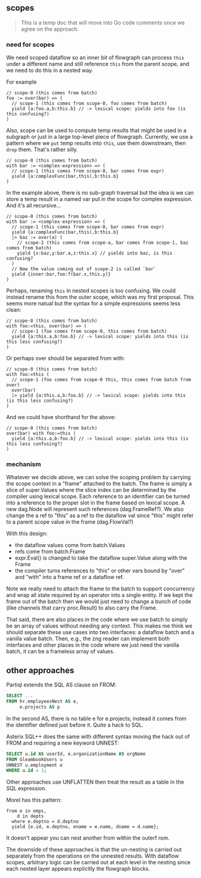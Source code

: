 ## scopes

> This is a temp doc that will move into Go code comments once we
> agree on the approach.

### need for scopes

We need scoped dataflow so an inner bit of flowgraph can process `this`
under a different name and still reference `this` from the parent scope,
and we need to do this in a nested way.

For example
```
// scope-0 (this comes from batch)
foo := over(bar) => (
  // scope-1 (this comes from scope-0, foo comes from batch)
  yield {a:foo.a,b:this.b} // -> lexical scope: yields into foo (is this confusing?)
)
```
Also, scope can be used to compute temp results that might be used in
a subgraph or just in a large top-level piece of flowgraph.  Currently,
we use a pattern where we `put` temp results into `this`, use them downstream,
then `drop` them.  That's rather silly.
```
// scope-0 (this comes from batch)
with bar := <complex-expression> => (
  // scope-1 (this comes from scope-0, bar comes from expr)
  yield {a:complexFunc(bar,this),b:this.b}
)
```
In the example above, there is no sub-graph traversal but the idea is we can
store a temp result in a named var put in the scope for complex expression.
And it's all recursive...
```
// scope-0 (this comes from batch)
with bar := <complex-expression> => (
  // scope-1 (this comes from scope-0, bar comes from expr)
  yield {a:complexFunc(bar,this),b:this.b}
  |> baz := over(a) (
    // scope-2 (this comes from scope-a, bar comes from scope-1, baz comes from batch)
    yield {x:baz,y:bar.a,z:this.x} // yields into baz, is this confusing?
  )
  // Now the value coming out of scope-2 is called `bar`
  yield {inner:bar,foo:f(bar.x,this.y)}
)
```

Perhaps, renaming `this` in nested scopes is too confusing.  We could instead
rename this from the outer scope, which was my first proposal.  This seems more
natual but the syntax for a simple expressions seems less clean:
```
// scope-0 (this comes from batch)
with foo:=this, over(bar) => (
  // scope-1 (foo comes from scope-0, this comes from batch)
  yield {a:this.a,b:foo.b} // -> lexical scope: yields into this (is this less confusing?)
)
```
Or perhaps over should be separated from with:
```
// scope-0 (this comes from batch)
with foo:=this (
  // scope-1 (foo comes from scope-0 this, this comes from batch from over)
  over(bar)
  |> yield {a:this.a,b:foo.b} // -> lexical scope: yields into this (is this less confusing?)
)
```
And we could have shorthand for the above:
```
// scope-0 (this comes from batch)
over(bar) with foo:=this (
  yield {a:this.a,b:foo.b} // -> lexical scope: yields into this (is this less confusing?)
)
```

### mechanism

Whatever we decide above, we can solve the scoping problem by carrying
the scope context in a "frame" attached to the batch.  The frame is simply
a slice of super.Values where the slice index can be determined by the compiler
using lexical scope.  Each reference to an identifier can be turned into
a reference to the proper slot in the frame based on lexical scope.  A new
dag.Node will represent such references (dag.FrameRef?).  We also change
the a ref to "this" as a ref to the dataflow val since "this" might refer
to a parent scope value in the frame (dag.FlowVal?)

With this design:
* the dataflow values come from batch.Values
* refs come from batch.Frame
* expr.Eval() is changed to take the dataflow super.Value along with the Frame
* the compiler turns references to "this" or other vars bound by "over" and "with"
into a frame ref or a dataflow ref.

Note we really need to attach the frame to the batch to support concurrency
and wrap all state required by an operator into a single entity.  If we
kept the frame out of the batch then we would just need to change a bunch of
code (like channels that carry proc.Result) to also carry the Frame.

That said, there are also places in the code where we use batch to simply be
an array of values without needing any context.  This makes me think we should
separate these use cases into two interfaces: a dataflow batch and a vanilla value batch.
Then, e.g., the zng reader can implement both interfaces and other places in the
code where we just need the vanilla batch, it can be a frameless array of values.

## other approaches

Partiql extends the SQL AS clause on FROM:
```sql
SELECT ...
FROM hr.employeesNest AS e,
     e.projects AS p
```     
In the second AS, there is no table e for e.projects; instead it comes
from the identifier defined just before it.  Quite a hack to SQL.

Asterix SQL++ does the same with different syntax moving the hack out of
FROM and requiring a new keyword UNNEST:
```sql
SELECT u.id AS userId, e.organizationName AS orgName
FROM GleambookUsers u
UNNEST u.employment e
WHERE u.id = 1;
```

Other approaches use UNFLATTEN then treat the result as a table in the
SQL expression.

Morel has this pattern:
```
from e in emps,
    d in depts
  where e.deptno = d.deptno
  yield {e.id, e.deptno, ename = e.name, dname = d.name};
```
It doesn't appear you can nest another from within the outerf rom.

The downside of these approaches is that the un-nesting is carried out
separately from the operations on the unnested results.  With dataflow scopes,
arbitrary logic can be carried out at each level in the nesting since each
nested layer appears explicitly the flowgraph blocks.
